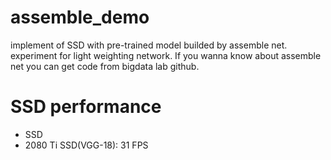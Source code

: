 # assemble_demo
implement of SSD with pre-trained model builded by assemble net. experiment for light weighting network.
If you wanna know about assemble net you can get code from bigdata lab github.

# SSD performance
* SSD 
* 2080 Ti SSD(VGG-18): 31 FPS

